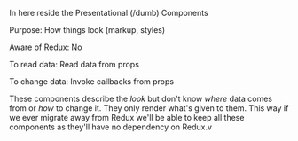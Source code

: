In here reside the Presentational (/dumb) Components

Purpose: How things look (markup, styles)

Aware of Redux: No

To read data: Read data from props

To change data: Invoke callbacks from props


These components describe the *look* but don't know *where* data comes from
or *how* to change it. They only render what's given to them. This way if
we ever migrate away from Redux we'll be able to keep all these components
as they'll have no dependency on Redux.v